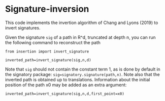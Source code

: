 # Signature-inversion

This code implements the invertion algorithm of Chang and Lyons (2019) to invert signatures.

Given the signature `sig` of a path in R^d, truncated at depth n, you can run the following command to reconstruct the path

```
from insertion import invert_signature

inverted_path=invert_signature(sig,n,d)
```
Note that `sig` should not contain the constant term 1, as is done by default in the signatory package: `sig=signatory.signature(path,n)`. Note also that the inverted path is obtained up to translations. Information about the initial position of the path x0 may be added as an extra argument:

```
inverted_path=invert_signature(sig,n,d,first_point=x0)
```
